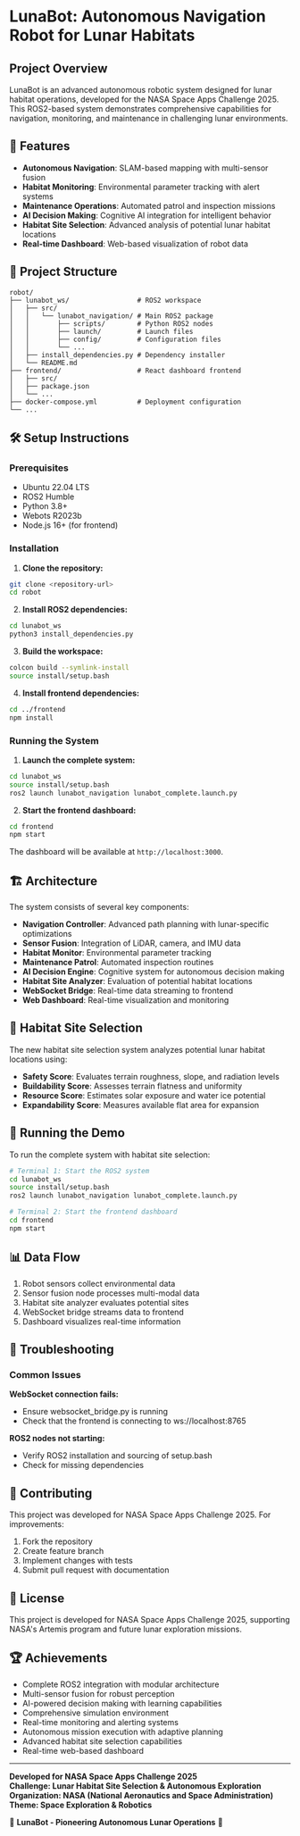 # LunaBot: Autonomous Navigation Robot for Lunar Habitats

## Project Overview

LunaBot is an advanced autonomous robotic system designed for lunar habitat operations, developed for the NASA Space Apps Challenge 2025. This ROS2-based system demonstrates comprehensive capabilities for navigation, monitoring, and maintenance in challenging lunar environments.

## 🚀 Features

- **Autonomous Navigation**: SLAM-based mapping with multi-sensor fusion
- **Habitat Monitoring**: Environmental parameter tracking with alert systems
- **Maintenance Operations**: Automated patrol and inspection missions
- **AI Decision Making**: Cognitive AI integration for intelligent behavior
- **Habitat Site Selection**: Advanced analysis of potential lunar habitat locations
- **Real-time Dashboard**: Web-based visualization of robot data

## 📁 Project Structure

```
robot/
├── lunabot_ws/                 # ROS2 workspace
│   ├── src/
│   │   └── lunabot_navigation/ # Main ROS2 package
│   │       ├── scripts/        # Python ROS2 nodes
│   │       ├── launch/         # Launch files
│   │       ├── config/         # Configuration files
│   │       └── ...
│   ├── install_dependencies.py # Dependency installer
│   └── README.md
├── frontend/                   # React dashboard frontend
│   ├── src/
│   ├── package.json
│   └── ...
├── docker-compose.yml          # Deployment configuration
└── ...
```

## 🛠️ Setup Instructions

### Prerequisites
- Ubuntu 22.04 LTS
- ROS2 Humble
- Python 3.8+
- Webots R2023b
- Node.js 16+ (for frontend)

### Installation

1. **Clone the repository:**
```bash
git clone <repository-url>
cd robot
```

2. **Install ROS2 dependencies:**
```bash
cd lunabot_ws
python3 install_dependencies.py
```

3. **Build the workspace:**
```bash
colcon build --symlink-install
source install/setup.bash
```

4. **Install frontend dependencies:**
```bash
cd ../frontend
npm install
```

### Running the System

1. **Launch the complete system:**
```bash
cd lunabot_ws
source install/setup.bash
ros2 launch lunabot_navigation lunabot_complete.launch.py
```

2. **Start the frontend dashboard:**
```bash
cd frontend
npm start
```

The dashboard will be available at `http://localhost:3000`.

## 🏗️ Architecture

The system consists of several key components:

- **Navigation Controller**: Advanced path planning with lunar-specific optimizations
- **Sensor Fusion**: Integration of LiDAR, camera, and IMU data
- **Habitat Monitor**: Environmental parameter tracking
- **Maintenance Patrol**: Automated inspection routines
- **AI Decision Engine**: Cognitive system for autonomous decision making
- **Habitat Site Analyzer**: Evaluation of potential habitat locations
- **WebSocket Bridge**: Real-time data streaming to frontend
- **Web Dashboard**: Real-time visualization and monitoring

## 🎯 Habitat Site Selection

The new habitat site selection system analyzes potential lunar habitat locations using:

- **Safety Score**: Evaluates terrain roughness, slope, and radiation levels
- **Buildability Score**: Assesses terrain flatness and uniformity
- **Resource Score**: Estimates solar exposure and water ice potential
- **Expandability Score**: Measures available flat area for expansion

## 🚀 Running the Demo

To run the complete system with habitat site selection:

```bash
# Terminal 1: Start the ROS2 system
cd lunabot_ws
source install/setup.bash
ros2 launch lunabot_navigation lunabot_complete.launch.py

# Terminal 2: Start the frontend dashboard
cd frontend
npm start
```

## 📊 Data Flow

1. Robot sensors collect environmental data
2. Sensor fusion node processes multi-modal data
3. Habitat site analyzer evaluates potential sites
4. WebSocket bridge streams data to frontend
5. Dashboard visualizes real-time information

## 🐛 Troubleshooting

### Common Issues

**WebSocket connection fails:**
- Ensure websocket_bridge.py is running
- Check that the frontend is connecting to ws://localhost:8765

**ROS2 nodes not starting:**
- Verify ROS2 installation and sourcing of setup.bash
- Check for missing dependencies

## 🤝 Contributing

This project was developed for NASA Space Apps Challenge 2025. For improvements:

1. Fork the repository
2. Create feature branch
3. Implement changes with tests
4. Submit pull request with documentation

## 📄 License

This project is developed for NASA Space Apps Challenge 2025, supporting NASA's Artemis program and future lunar exploration missions.

## 🏆 Achievements

- Complete ROS2 integration with modular architecture
- Multi-sensor fusion for robust perception
- AI-powered decision making with learning capabilities
- Comprehensive simulation environment
- Real-time monitoring and alerting systems
- Autonomous mission execution with adaptive planning
- Advanced habitat site selection capabilities
- Real-time web-based dashboard

---

**Developed for NASA Space Apps Challenge 2025**  
**Challenge: Lunar Habitat Site Selection & Autonomous Exploration**  
**Organization: NASA (National Aeronautics and Space Administration)**  
**Theme: Space Exploration & Robotics**

🌙 **LunaBot - Pioneering Autonomous Lunar Operations** 🚀